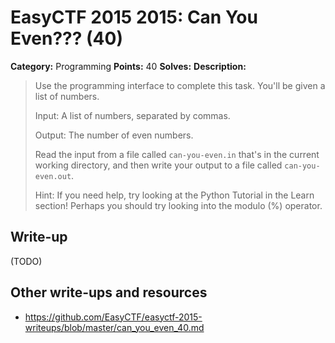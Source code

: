 # EasyCTF 2015 2015: Can You Even??? (40)

**Category:** Programming
**Points:** 40
**Solves:** 
**Description:**

> Use the programming interface to complete this task. You&#39;ll be given a list of numbers.
> 
> 
> Input: A list of numbers, separated by commas.
> 
> 
> Output: The number of even numbers.
> 
> 
> Read the input from a file called&nbsp;`can-you-even.in`&nbsp;that&#39;s in the current working directory, and then write your output to a file called&nbsp;`can-you-even.out`.
> 
> 
> Hint: If you need help, try looking at the Python Tutorial in the Learn section! Perhaps you should try looking into the modulo (%) operator. 


## Write-up

(TODO)

## Other write-ups and resources

* <https://github.com/EasyCTF/easyctf-2015-writeups/blob/master/can_you_even_40.md>

